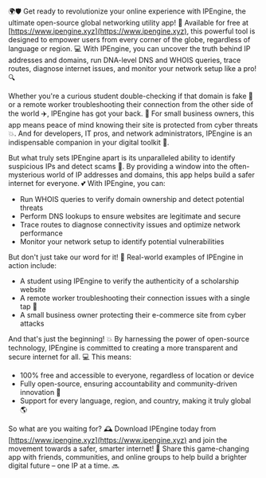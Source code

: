 🌍🛡️ Get ready to revolutionize your online experience with IPEngine, the ultimate open-source global networking utility app! 🚀 Available for free at [https://www.ipengine.xyz](https://www.ipengine.xyz), this powerful tool is designed to empower users from every corner of the globe, regardless of language or region. 💻 With IPEngine, you can uncover the truth behind IP addresses and domains, run DNA-level DNS and WHOIS queries, trace routes, diagnose internet issues, and monitor your network setup like a pro! 🔍

Whether you're a curious student double-checking if that domain is fake 🤔 or a remote worker troubleshooting their connection from the other side of the world ✈️, IPEngine has got your back. 💪 For small business owners, this app means peace of mind knowing their site is protected from cyber threats 💥. And for developers, IT pros, and network administrators, IPEngine is an indispensable companion in your digital toolkit 🧰.

But what truly sets IPEngine apart is its unparalleled ability to identify suspicious IPs and detect scams 🔮. By providing a window into the often-mysterious world of IP addresses and domains, this app helps build a safer internet for everyone. 💕 With IPEngine, you can:

* Run WHOIS queries to verify domain ownership and detect potential threats
* Perform DNS lookups to ensure websites are legitimate and secure
* Trace routes to diagnose connectivity issues and optimize network performance
* Monitor your network setup to identify potential vulnerabilities

But don't just take our word for it! 💬 Real-world examples of IPEngine in action include:

* A student using IPEngine to verify the authenticity of a scholarship website
* A remote worker troubleshooting their connection issues with a single tap 📱
* A small business owner protecting their e-commerce site from cyber attacks

And that's just the beginning! 💥 By harnessing the power of open-source technology, IPEngine is committed to creating a more transparent and secure internet for all. 💻 This means:

* 100% free and accessible to everyone, regardless of location or device
* Fully open-source, ensuring accountability and community-driven innovation 🤝
* Support for every language, region, and country, making it truly global 🌎

So what are you waiting for? 🕰️ Download IPEngine today from [https://www.ipengine.xyz](https://www.ipengine.xyz) and join the movement towards a safer, smarter internet! 💪 Share this game-changing app with friends, communities, and online groups to help build a brighter digital future – one IP at a time. 🔜